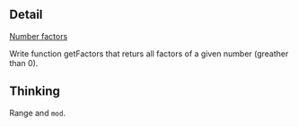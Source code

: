 ## Detail

[Number factors](https://www.codewars.com/kata/number-factors-1/train/haskell)

Write function getFactors that returs all factors of a given number (greather than 0).

## Thinking

Range and `mod`.